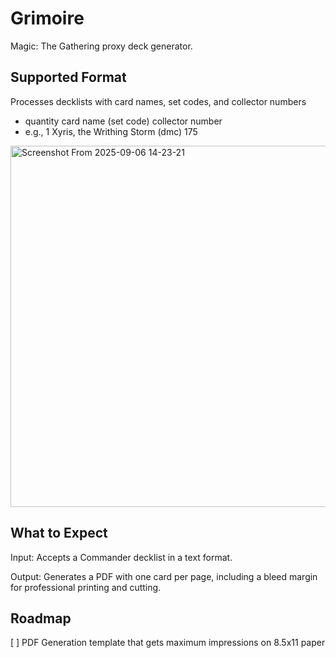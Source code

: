 # Grimoire
Magic: The Gathering proxy deck generator.

## Supported Format
Processes decklists with card names, set codes, and collector numbers
- quantity card name (set code) collector number 
- e.g., 1 Xyris, the Writhing Storm (dmc) 175
<img width="888" height="578" alt="Screenshot From 2025-09-06 14-23-21" src="https://github.com/user-attachments/assets/e5b9a0bd-7742-42e1-aaf5-8d86fbed183d" />


## What to Expect
Input: Accepts a Commander decklist in a text format.

Output: Generates a PDF with one card per page, including a bleed margin for professional printing and cutting.

## Roadmap
[ ] PDF Generation template that gets maximum impressions on 8.5x11 paper
